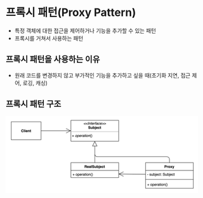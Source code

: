 # 프록시 패턴(Proxy Pattern)
- 특정 객체에 대한 접근을 제어하거나 기능을 추가할 수 있는 패턴  
- 프록시를 거쳐서 사용하는 패턴

## 프록시 패턴을 사용하는 이유
- 원래 코드를 변경하지 않고 부가적인 기능을 추가하고 싶을 때(초기화 지연, 접근 제어, 로깅, 캐싱)

## 프록시 패턴 구조
![Proxy.png](Proxy.png)



